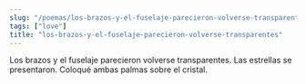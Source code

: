 ```yaml
---
slug: "/poemas/los-brazos-y-el-fuselaje-parecieron-volverse-transparentes"
tags: ["love"]
title: "los-brazos-y-el-fuselaje-parecieron-volverse-transparentes"
---
```

Los brazos y el fuselaje parecieron volverse transparentes. Las estrellas se presentaron. Coloqué ambas palmas sobre el cristal.